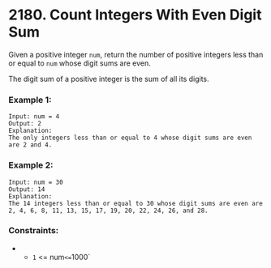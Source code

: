 # 2180. Count Integers With Even Digit Sum

Given a positive integer `num`, return the number of positive integers less than or equal to `num` whose digit sums are even.

The digit sum of a positive integer is the sum of all its digits.

### Example 1:

```
Input: num = 4
Output: 2
Explanation:
The only integers less than or equal to 4 whose digit sums are even are 2 and 4.
```

### Example 2:

```
Input: num = 30
Output: 14
Explanation:
The 14 integers less than or equal to 30 whose digit sums are even are
2, 4, 6, 8, 11, 13, 15, 17, 19, 20, 22, 24, 26, and 28.
```

### Constraints:

- - `1` <= num` <= `1000`
